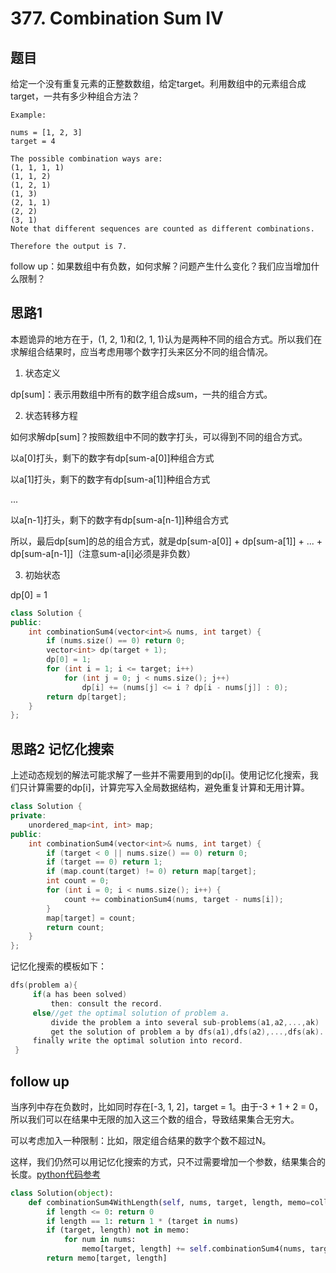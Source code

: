 # 377. Combination Sum IV
## 题目

给定一个没有重复元素的正整数数组，给定target。利用数组中的元素组合成target，一共有多少种组合方法？

```
Example:

nums = [1, 2, 3]
target = 4

The possible combination ways are:
(1, 1, 1, 1)
(1, 1, 2)
(1, 2, 1)
(1, 3)
(2, 1, 1)
(2, 2)
(3, 1)
Note that different sequences are counted as different combinations.

Therefore the output is 7.
```

follow up：如果数组中有负数，如何求解？问题产生什么变化？我们应当增加什么限制？

## 思路1 

本题诡异的地方在于，(1, 2, 1)和(2, 1, 1)认为是两种不同的组合方式。所以我们在求解组合结果时，应当考虑用哪个数字打头来区分不同的组合情况。

1. 状态定义

dp[sum]：表示用数组中所有的数字组合成sum，一共的组合方式。

2. 状态转移方程

如何求解dp[sum]？按照数组中不同的数字打头，可以得到不同的组合方式。

以a[0]打头，剩下的数字有dp[sum-a[0]]种组合方式

以a[1]打头，剩下的数字有dp[sum-a[1]]种组合方式

...

以a[n-1]打头，剩下的数字有dp[sum-a[n-1]]种组合方式

所以，最后dp[sum]的总的组合方式，就是dp[sum-a[0]] + dp[sum-a[1]] + ... + dp[sum-a[n-1]]（注意sum-a[i]必须是非负数）

3. 初始状态

dp[0] = 1

```C++
class Solution {
public:
    int combinationSum4(vector<int>& nums, int target) {
        if (nums.size() == 0) return 0;
        vector<int> dp(target + 1);
        dp[0] = 1;
        for (int i = 1; i <= target; i++)
            for (int j = 0; j < nums.size(); j++)
                dp[i] += (nums[j] <= i ? dp[i - nums[j]] : 0);
        return dp[target];
    }
};
```

## 思路2 记忆化搜索

上述动态规划的解法可能求解了一些并不需要用到的dp[i]。使用记忆化搜索，我们只计算需要的dp[i]，计算完写入全局数据结构，避免重复计算和无用计算。

```C++
class Solution {
private:
    unordered_map<int, int> map;
public:
    int combinationSum4(vector<int>& nums, int target) {
        if (target < 0 || nums.size() == 0) return 0;
        if (target == 0) return 1;
        if (map.count(target) != 0) return map[target];
        int count = 0;
        for (int i = 0; i < nums.size(); i++) {
            count += combinationSum4(nums, target - nums[i]);
        }
        map[target] = count;
        return count;
    }
};
```

记忆化搜索的模板如下：
```C++
dfs(problem a){
     if(a has been solved) 
         then: consult the record.
     else//get the optimal solution of problem a.
         divide the problem a into several sub-problems(a1,a2,...,ak)
         get the solution of problem a by dfs(a1),dfs(a2),...,dfs(ak).
     finally write the optimal solution into record.
 }
```

## follow up

当序列中存在负数时，比如同时存在[-3, 1, 2]，target = 1。由于-3 + 1 + 2 = 0，所以我们可以在结果中无限的加入这三个数的组合，导致结果集合无穷大。

可以考虑加入一种限制：比如，限定组合结果的数字个数不超过N。

这样，我们仍然可以用记忆化搜索的方式，只不过需要增加一个参数，结果集合的长度。[python代码参考](https://discuss.leetcode.com/topic/52227/7-liner-in-python-and-follow-up-question)

```python
class Solution(object):
    def combinationSum4WithLength(self, nums, target, length, memo=collections.defaultdict(int)):
        if length <= 0: return 0
        if length == 1: return 1 * (target in nums)
        if (target, length) not in memo: 
            for num in nums:
                memo[target, length] += self.combinationSum4(nums, target - num, length - 1)
        return memo[target, length]
```
